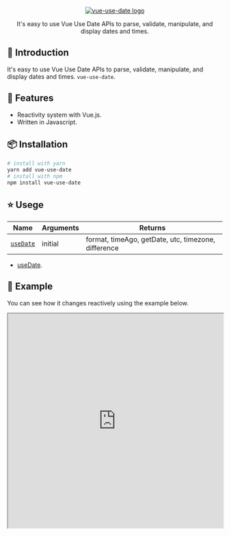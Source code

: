 <p align="center"><a href="/"><img src="https://vue-use-date.netlify.app/assets/vue-use-date.png" alt="vue-use-date logo"></a></p>
<p align="center">It's easy to use Vue Use Date APIs to parse, validate, manipulate, and display dates and times.</p>

## :rocket: Introduction

It's easy to use Vue Use Date APIs to parse, validate, manipulate, and display dates and times. `vue-use-date`.

## :rocket: Features

- Reactivity system with Vue.js.
- Written in Javascript.

## :package: Installation

```bash
# install with yarn
yarn add vue-use-date
# install with npm
npm install vue-use-date
```

## :star: Usege

| Name                      | Arguments | Returns                                             |
| ------------------------- | --------- | --------------------------------------------------- |
| [`useDate`](./useDate.md) | initial   | format, timeAgo, getDate, utc, timezone, difference |

- [useDate](./useDate.md).

## :bouquet: Example

You can see how it changes reactively using the example below.

<I18nDateComponent />

<iframe src="https://codesandbox.io/embed/vue-use-date-ue7no?fontsize=14&hidenavigation=1&theme=dark"width="100%" height="500px"></iframe>

<ToggleDarkMode/>
